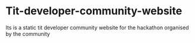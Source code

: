 # Tit-developer-community-website
Its is a static tit developer community website for the hackathon organised by the community
